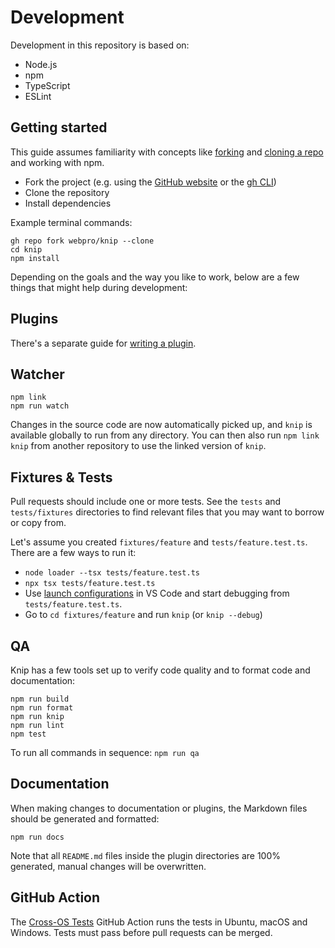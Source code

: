 # Development

Development in this repository is based on:

- Node.js
- npm
- TypeScript
- ESLint

## Getting started

This guide assumes familiarity with concepts like [forking][1] and [cloning a repo][2] and working with npm.

- Fork the project (e.g. using the [GitHub website][3] or the [gh CLI][4])
- Clone the repository
- Install dependencies

Example terminal commands:

```shell
gh repo fork webpro/knip --clone
cd knip
npm install
```

Depending on the goals and the way you like to work, below are a few things that might help during development:

## Plugins

There's a separate guide for [writing a plugin][5].

## Watcher

```shell
npm link
npm run watch
```

Changes in the source code are now automatically picked up, and `knip` is available globally to run from any directory.
You can then also run `npm link knip` from another repository to use the linked version of `knip`.

## Fixtures & Tests

Pull requests should include one or more tests. See the `tests` and `tests/fixtures` directories to find relevant files
that you may want to borrow or copy from.

Let's assume you created `fixtures/feature` and `tests/feature.test.ts`. There are a few ways to run it:

- `node loader --tsx tests/feature.test.ts`
- `npx tsx tests/feature.test.ts`
- Use [launch configurations][6] in VS Code and start debugging from `tests/feature.test.ts`.
- Go to `cd fixtures/feature` and run `knip` (or `knip --debug`)

## QA

Knip has a few tools set up to verify code quality and to format code and documentation:

```shell
npm run build
npm run format
npm run knip
npm run lint
npm test
```

To run all commands in sequence: `npm run qa`

## Documentation

When making changes to documentation or plugins, the Markdown files should be generated and formatted:

```shell
npm run docs
```

Note that all `README.md` files inside the plugin directories are 100% generated, manual changes will be overwritten.

## GitHub Action

The [Cross-OS Tests][7] GitHub Action runs the tests in Ubuntu, macOS and Windows. Tests must pass before pull requests
can be merged.

[1]: https://docs.github.com/get-started/quickstart/fork-a-repo
[2]: https://docs.github.com/en/repositories/creating-and-managing-repositories/cloning-a-repository
[3]: https://github.com/webpro/knip
[4]: https://cli.github.com/
[5]: ../docs/writing-a-plugin.md
[6]: ../.vscode/launch.json
[7]: https://github.com/webpro/knip/actions/workflows/test.yml
